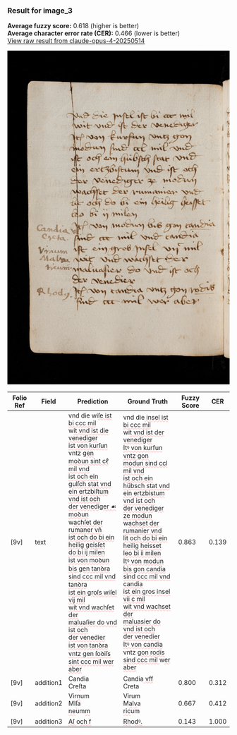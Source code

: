### Result for image_3
**Average fuzzy score:** 0.618 (higher is better)<br>**Average character error rate (CER):** 0.466 (lower is better)<br>[View raw result from claude-opus-4-20250514](https://github.com/RISE-UNIBAS/humanities_data_benchmark/blob/main/results/2025-10-24/T0290/request_T0290_image_3.json)

<img src="https://github.com/RISE-UNIBAS/humanities_data_benchmark/blob/main/benchmarks/medieval_manuscripts/images/image_3.jpg?raw=true" alt="image_3" width="800px">

<style>
.diff { text-decoration: underline; text-decoration-color: #ffcccc; text-decoration-style: wavy; }
</style>

| Folio Ref | Field | Prediction | Ground Truth | Fuzzy Score | CER |
|-----------|-------|------------|--------------|-------------|-----|
| [9v] | text | vnd die wi<span class="diff">ſe ist bi ccc mil<br></span>w<span class="diff">it vnd ist die venediger<br>ist von kurſun</span> vntz g<span class="diff">en<br>moꝺun sint cℓ mil vnd<br>ist och ein gulſch stat vnd<br>ein ertzbiſtum vnd ist och<br>der venediger ☙ moꝺun<br></span>w<span class="diff">achſet der rumaner vñ<br>ist och do bi ein heilig geisſet<br>do bi ij milen<br>ist von moꝺun bis gen tanꝺra<br>sind ccc mil vnd tanꝺra<br>ist ein groſs wiſel vij mil<br>wit vnd wachſet der<br>maluaſier do vnd ist och<br>der venedier<br>ist von tanꝺra vntz gen ſoꝺiſs<br>sint ccc mil wer aber</span> | vnd die<span class="diff"> insel ist bi ccc mil<br></span> wi<span class="diff">t vnd ist der venediger<br> Itꝰ von kurfun vntz gon<br> modun sind ccl mil vnd<br> ist och ein hübsch stat vnd<br> ein ertzbistum vnd ist och<br> der venediger ze modun<br> </span>w<span class="diff">achset der rumanier vnd<br> lit och do bi ein heilig heisset<br> leo bi ii milen<br> Itꝰ von modun bis gon candia<br> sind ccc mil vnd candia<br> ist ein gros insel vii c mil<br> wit vnd wachset der<br> maluasier do vnd ist och<br> der venedier<br> Itꝰ von candia</span> vntz g<span class="diff">on rodis<br> sind ccc mil </span>w<span class="diff">er aber</span> | 0.863 | 0.139 |
| [9v] | addition1 | Candia<br>Cre<span class="diff">ſ</span>ta | Candia<span class="diff"> vff</span><br><span class="diff"> </span>Creta | 0.800 | 0.312 |
| [9v] | addition2 | Vir<span class="diff">n</span>um<br>Ml<span class="diff">ſ</span>a<br><span class="diff">ne</span>um<span class="diff">m</span> | Virum<br><span class="diff"> </span>M<span class="diff">a</span>l<span class="diff">v</span>a<br><span class="diff"> ric</span>um | 0.667 | 0.412 |
| [9v] | addition3 | <span class="diff">Aſ </span>o<span class="diff">ch f</span> | <span class="diff">Rh</span>o<span class="diff">dꝰ.</span> | 0.143 | 1.000 |
